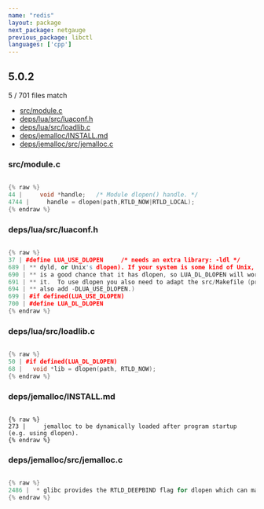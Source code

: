 ```yaml
---
name: "redis"
layout: package
next_package: netgauge
previous_package: libctl
languages: ['cpp']
---
```

## 5.0.2
5 / 701 files match

 - [src/module.c](#srcmodulec)
 - [deps/lua/src/luaconf.h](#depsluasrcluaconfh)
 - [deps/lua/src/loadlib.c](#depsluasrcloadlibc)
 - [deps/jemalloc/INSTALL.md](#depsjemallocinstallmd)
 - [deps/jemalloc/src/jemalloc.c](#depsjemallocsrcjemallocc)

### src/module.c

```cpp

{% raw %}
44 |     void *handle;   /* Module dlopen() handle. */
4744 |     handle = dlopen(path,RTLD_NOW|RTLD_LOCAL);
{% endraw %}

```
### deps/lua/src/luaconf.h

```cpp

{% raw %}
37 | #define LUA_USE_DLOPEN		/* needs an extra library: -ldl */
689 | ** dyld, or Unix's dlopen). If your system is some kind of Unix, there
690 | ** is a good chance that it has dlopen, so LUA_DL_DLOPEN will work for
691 | ** it.  To use dlopen you also need to adapt the src/Makefile (probably
694 | ** also add -DLUA_USE_DLOPEN.)
699 | #if defined(LUA_USE_DLOPEN)
700 | #define LUA_DL_DLOPEN
{% endraw %}

```
### deps/lua/src/loadlib.c

```cpp

{% raw %}
50 | #if defined(LUA_DL_DLOPEN)
68 |   void *lib = dlopen(path, RTLD_NOW);
{% endraw %}

```
### deps/jemalloc/INSTALL.md

```

{% raw %}
273 |     jemalloc to be dynamically loaded after program startup (e.g. using dlopen).
{% endraw %}

```
### deps/jemalloc/src/jemalloc.c

```cpp

{% raw %}
2486 |  * glibc provides the RTLD_DEEPBIND flag for dlopen which can make it possible
{% endraw %}

```